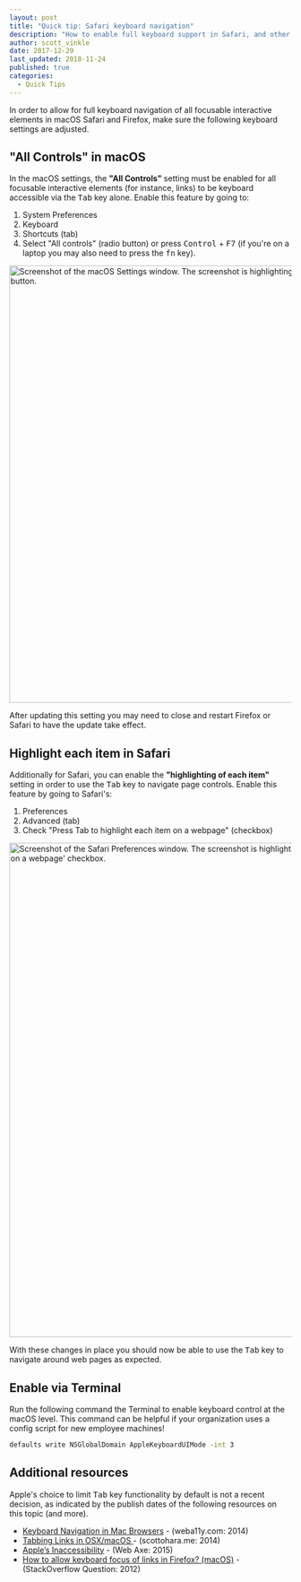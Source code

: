 ```yaml
---
layout: post
title: "Quick tip: Safari keyboard navigation"
description: "How to enable full keyboard support in Safari, and other browsers on macOS."
author: scott_vinkle
date: 2017-12-29
last_updated: 2018-11-24
published: true
categories:
  - Quick Tips
---
```

In order to allow for full keyboard navigation of all focusable interactive elements in macOS Safari and Firefox, make sure the following keyboard settings are adjusted.

## "All Controls" in macOS
In the macOS settings, the **"All Controls"** setting must be enabled for all focusable interactive elements (for instance, links) to be keyboard accessible via the <kbd>Tab</kbd> key alone.  Enable this feature by going to:

1. System Preferences
2. Keyboard
3. Shortcuts (tab)
4. Select "All controls" (radio button) or press <kbd>Control</kbd> + <kbd>F7</kbd> (if you're on a laptop you may also need to press the <kbd>fn</kbd> key).

<img width="780" alt="Screenshot of the macOS Settings window. The screenshot is highlighting the selection of the 'All controls' radio button." src="https://user-images.githubusercontent.com/1392632/34268380-79798d34-e64e-11e7-817c-d069ee0210e0.png">

After updating this setting you may need to close and restart Firefox or Safari to have the update take effect.

## Highlight each item in Safari

Additionally for Safari, you can enable the **"highlighting of each item"** setting in order to use the <kbd>Tab</kbd> key to navigate page controls.  Enable this feature by going to Safari's:

1. Preferences
2. Advanced (tab)
3. Check "Press Tab to highlight each item on a webpage" (checkbox)

<img width="882" alt="Screenshot of the Safari Preferences window. The screenshot is highlighting the selection of the 'Press Tab to highlight each item on a webpage' checkbox." src="https://user-images.githubusercontent.com/1392632/34269782-9fcdc5d6-e653-11e7-9adc-6bf1c04185b3.png">

With these changes in place you should now be able to use the <kbd>Tab</kbd> key to navigate around web pages as expected.

## Enable via Terminal

Run the following command the Terminal to enable keyboard control at the macOS level. This command can be helpful if your organization uses a config script for new employee machines!

```bash
defaults write NSGlobalDomain AppleKeyboardUIMode -int 3
```

## Additional resources
Apple's choice to limit <kbd>Tab</kbd> key functionality by default is not a recent decision, as indicated by the publish dates of the following resources on this topic (and more).

* [Keyboard Navigation in Mac Browsers](http://www.weba11y.com/blog/2014/07/07/keyboard-navigation-in-mac-browsers/) - (weba11y.com: 2014)
* [Tabbing Links in OSX/macOS ](https://www.scottohara.me/blog/2014/10/03/link-tabbing-firefox-osx.html) - (scottohara.me: 2014)
* [Apple’s Inaccessibility](http://www.webaxe.org/apples-inaccessibility/) - (Web Axe: 2015)
* [How to allow keyboard focus of links in Firefox? (macOS)](https://stackoverflow.com/questions/11704828/how-to-allow-keyboard-focus-of-links-in-firefox/11713537#11713537) - (StackOverflow Question: 2012)
